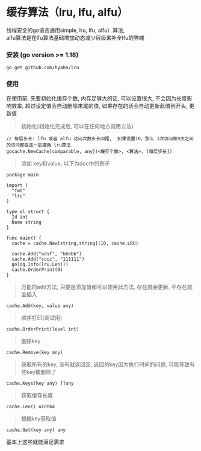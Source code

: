 # 缓存算法（lru, lfu, alfu）
 线程安全的go语言通用simple, lru, lfu, alfu）算法,   
 alfu算法是在lfu算法基础增加动态减少层级来补全lfu的弊端   
### 安装 (go version >= 1.18)
```
go get github.com/hyahm/lru
```
### 使用

在使用前, 先要初始化缓存个数, 内存足够大的话, 可以设置很大, 不会因为长度影响效率, 
超过设定值会自动删除末尾的值, 如果存在的话会自动更新此值到开头, 更新值
 > 初始化(初始化完成后, 可以在任何地方调用方法)
  ```
  // 每层步长: lfu 或者 alfu 访问次数步长间距,  如果设置10，那么 1次访问和9次之间的访问都在这一层遵循 lru算法
  gocache.NewCache[comparable, any](<缓存个数>, <算法>, [每层步长])
  ```
 > 添加 key和value, 以下为doc中的例子
  ```
package main

import (
	"fmt"
	"lru"
)

type el struct {
	Id int
	Name string
}

func main() {
	cache = cache.New[string,string](10, cache.LRU)

	cache.Add("adsf", "bbbbb")
	cache.Add("cccc", "111111")
	golog.Info(lru.Len())
	cache.OrderPrint(0)
}
```
> 万能的add方法, 只要是添加值都可以使用此方法, 存在就会更新, 不存在就会插入
```
cache.Add(key, value any)
```
> 顺序打印(调试用)
```
cache.OrderPrint(level int)
```

> 删除key
```
cache.Remove(key any)
```
> 获取所有的key, 没有就返回空, 返回的key因为执行时间的问题, 可能导致有些key被删除了
```
cache.Keys(key any) []any
```
> 获取缓存长度 
```
cache.Len() uint64
```
> 根据key获取值
```
cache.Get(key any) any
```


基本上这些就能满足需求

